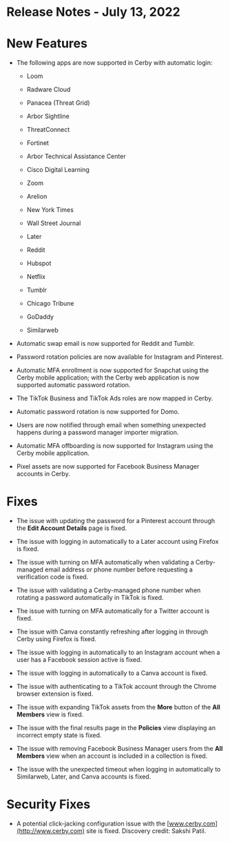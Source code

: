 # Release Notes - July 13, 2022

# New Features

  * The following apps are now supported in Cerby with automatic login:

    * Loom

    * Radware Cloud

    * Panacea (Threat Grid)

    * Arbor Sightline

    * ThreatConnect

    * Fortinet

    * Arbor Technical Assistance Center

    * Cisco Digital Learning

    * Zoom

    * Arelion

    * New York Times

    * Wall Street Journal

    * Later

    * Reddit

    * Hubspot

    * Netflix

    * Tumblr

    * Chicago Tribune

    * GoDaddy

    * Similarweb

  * Automatic swap email is now supported for Reddit and Tumblr.

  * Password rotation policies are now available for Instagram and Pinterest.

  * Automatic MFA enrollment is now supported for Snapchat using the Cerby mobile application; with the Cerby web application is now supported automatic password rotation.

  * The TikTok Business and TikTok Ads roles are now mapped in Cerby.

  * Automatic password rotation is now supported for Domo.

  * Users are now notified through email when something unexpected happens during a password manager importer migration.

  * Automatic MFA offboarding is now supported for Instagram using the Cerby mobile application.

  * Pixel assets are now supported for Facebook Business Manager accounts in Cerby.

# Fixes

  * The issue with updating the password for a Pinterest account through the **Edit Account Details** page is fixed.

  * The issue with logging in automatically to a Later account using Firefox is fixed.

  * The issue with turning on MFA automatically when validating a Cerby-managed email address or phone number before requesting a verification code is fixed.

  * The issue with validating a Cerby-managed phone number when rotating a password automatically in TikTok is fixed.

  * The issue with turning on MFA automatically for a Twitter account is fixed.

  * The issue with Canva constantly refreshing after logging in through Cerby using Firefox is fixed.

  * The issue with logging in automatically to an Instagram account when a user has a Facebook session active is fixed.

  * The issue with logging in automatically to a Canva account is fixed.

  * The issue with authenticating to a TikTok account through the Chrome browser extension is fixed.

  * The issue with expanding TikTok assets from the **More** button of the **All Members** view is fixed.

  * The issue with the final results page in the **Policies** view displaying an incorrect empty state is fixed.

  * The issue with removing Facebook Business Manager users from the **All Members** view when an account is included in a collection is fixed.

  * The issue with the unexpected timeout when logging in automatically to Similarweb, Later, and Canva accounts is fixed.

# Security Fixes

  * A potential click-jacking configuration issue with the [www.cerby.com](http://www.cerby.com) site is fixed. Discovery credit: Sakshi Patil.

